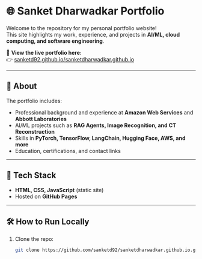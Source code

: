 # 🌐 Sanket Dharwadkar Portfolio

Welcome to the repository for my personal portfolio website!  
This site highlights my work, experience, and projects in **AI/ML, cloud computing, and software engineering**.

🔗 **View the live portfolio here:**  
👉 [sanketd92.github.io/sanketdharwadkar.github.io](https://sanketd92.github.io/sanketdharwadkar.github.io/)

---

## 📌 About
The portfolio includes:
- Professional background and experience at **Amazon Web Services** and **Abbott Laboratories**  
- AI/ML projects such as **RAG Agents, Image Recognition, and CT Reconstruction**  
- Skills in **PyTorch, TensorFlow, LangChain, Hugging Face, AWS, and more**  
- Education, certifications, and contact links  

---

## 🚀 Tech Stack
- **HTML, CSS, JavaScript** (static site)  
- Hosted on **GitHub Pages**  

---

## 🛠 How to Run Locally
1. Clone the repo:
   ```bash
   git clone https://github.com/sanketd92/sanketdharwadkar.github.io.git
